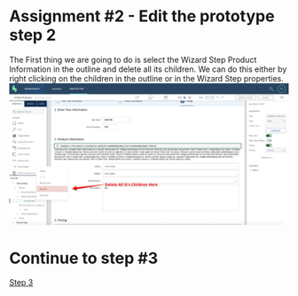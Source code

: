 # Assignment #2 - Edit the prototype step 2

The First thing we are going to do is select the Wizard Step Product Information in the outline and delete all its children. We can do this either by right clicking on the children in the outline or in the Wizard Step properties.
![Step 2 Delete](https://github.com/Innov8ion-developer/SAP_Build_Assignments/blob/master/img/%23step%202%20delete%20in%20outline.jpg)


# Continue to step #3
[Step 3](https://github.com/Innov8ion-developer/SAP_Build_Assignmentss/tree/3_)
